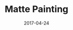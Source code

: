 ---
layout: post
title: Matte Painting
date: 2017-04-24
name: matte_paint
img: matte_paint_tab.png
alt: image-alt
description: ""
image_items: [
    {
        title: Matte Painting,
        vimeo_video: "https://vimeo.com/250064589",
        description: "Painted in Photoshop, modeled in Maya, projected and comped in Nuke"
    },
    {
        img: SLG_0010_process_001.jpg,
        description: ""
    },
    {
        img: SLG_2.jpg,
        description: ""
    },
    {
        img: SLG_3.jpg,
        description: ""
    },
    {
        img: SLG_0020_stills_01.jpg,
        description: ""
    },
    
]
---